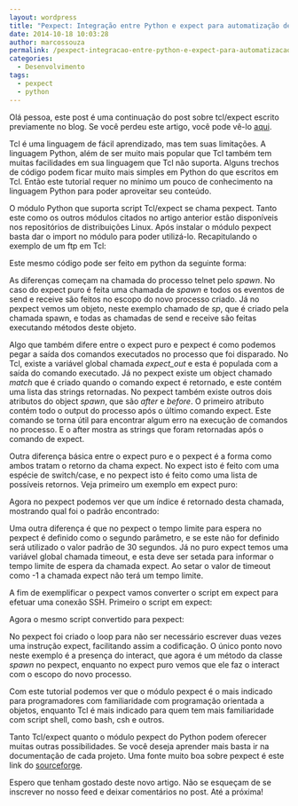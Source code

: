 ```yaml
---
layout: wordpress
title: "Pexpect: Integração entre Python e expect para automatização de tarefas"
date: 2014-10-18 10:03:28
author: marcossouza
permalink: /pexpect-integracao-entre-python-e-expect-para-automatizacao-de-tarefas/
categories:
  - Desenvolvimento
tags:
  - pexpect
  - python
---
```


Olá pessoa, este post é uma continuação do post sobre tcl/expect escrito previamente no blog. Se você perdeu este artigo, você pode vê-lo <a href="/2014/10/07/tclexpect-automatizacao-de-comandos-interativos-no-linux/">aqui</a>.

Tcl é uma linguagem de fácil aprendizado, mas tem suas limitações. A linguagem Python, além de ser muito mais popular que Tcl também tem muitas facilidades em sua linguagem que Tcl não suporta. Alguns trechos de código podem ficar muito mais simples em Python do que escritos em Tcl. Então este tutorial requer no mínimo um pouco de conhecimento na linguagem Python para poder aproveitar seu conteúdo.

O módulo Python que suporta script Tcl/expect se chama pexpect. Tanto este como os outros módulos citados no artigo anterior estão disponíveis nos repositórios de distribuições Linux. Após instalar o módulo pexpect basta dar o import no módulo para poder utilizá-lo. Recapitulando o exemplo de um ftp em Tcl:

<script src="//gistfy-app.herokuapp.com/github/ButecoOpenSource/exemplos/tcl_expect/telnet.exp" type="text/javascript"></script>

Este mesmo código pode ser feito em python da seguinte forma:
<script src="//gistfy-app.herokuapp.com/github/ButecoOpenSource/exemplos/pexpect/telnet.py" type="text/javascript"></script>

As diferenças começam na chamada do processo telnet pelo <em>spawn</em>. No caso do expect puro é feita uma chamada de <em>spawn</em> e todos os eventos de send e receive são feitos no escopo do novo processo criado. Já no pexpect vemos um objeto, neste exemplo chamado de <em>sp</em>, que é criado pela chamada spawn, e todas as chamadas de send e receive são feitas executando métodos deste objeto.

Algo que também difere entre o expect puro e pexpect é como podemos pegar a saída dos comandos executados no processo que foi disparado. No Tcl, existe a variável global chamada <em>expect_out</em> e esta é populada com a saída do comando executado. Já no pexpect existe um object chamado <em>match</em> que é criado quando o comando expect é retornado, e este contém uma lista das strings retornadas. No pexpect também existe outros dois atributos do object <em>spawn</em>, que são <em>after</em> e <em>before</em>. O primeiro atributo contém todo o output do processo após o último comando expect. Este comando se torna útil para encontrar algum erro na execução de comandos no processo. E o after mostra as strings que foram retornadas após o comando de expect.

Outra diferença básica entre o expect puro e o pexpect é a forma como ambos tratam o retorno da chama expect. No expect isto é feito com uma espécie de switch/case, e no pexpect isto é feito como uma lista de possíveis retornos. Veja primeiro um exemplo em expect puro:
<script src="//gistfy-app.herokuapp.com/github/ButecoOpenSource/exemplos/tcl_expect/multiplo.exp" type="text/javascript"></script>

Agora no pexpect podemos ver que um índice é retornado desta chamada, mostrando qual foi o padrão encontrado:
<script src="//gistfy-app.herokuapp.com/github/ButecoOpenSource/exemplos/pexpect/multiplo.py" type="text/javascript"></script>

Uma outra diferença é que no pexpect o tempo limite para espera no pexpect é definido como o segundo parâmetro, e se este não for definido será utilizado o valor padrão de 30 segundos. Já no puro expect temos uma variável global chamada timeout, e esta deve ser setada para informar o tempo limite de espera da chamada expect. Ao setar o valor de timeout como -1 a chamada expect não terá um tempo limite.

A fim de exemplificar o pexpect vamos converter o script em expect para efetuar uma conexão SSH. Primeiro o script em expect:
<script src="//gistfy-app.herokuapp.com/github/ButecoOpenSource/exemplos/tcl_expect/ssh.exp" type="text/javascript"></script>

Agora o mesmo script convertido para pexpect:
<script src="//gistfy-app.herokuapp.com/github/ButecoOpenSource/exemplos/pexpect/ssh.py" type="text/javascript"></script>

No pexpect foi criado o loop para não ser necessário escrever duas vezes uma instrução expect, facilitando assim a codificação. O único ponto novo neste exemplo é a presença do interact, que agora é um método da classe <em>spawn</em> no pexpect, enquanto no expect puro vemos que ele faz o interact com o escopo do novo processo.

Com este tutorial podemos ver que o módulo pexpect é o mais indicado para programadores com familiaridade com programação orientada a objetos, enquanto Tcl é mais indicado para quem tem mais familiaridade com script shell, como bash, csh e outros.

Tanto Tcl/expect quanto o módulo pexpect do Python podem oferecer muitas outras possibilidades. Se você deseja aprender mais basta ir na documentação de cada projeto. Uma fonte muito boa sobre pexpect é este link do <a href="http://pexpect.sourceforge.net/pexpect.html">sourceforge</a>.

Espero que tenham gostado deste novo artigo. Não se esqueçam de se inscrever no nosso feed e deixar comentários no post. Até a próxima!